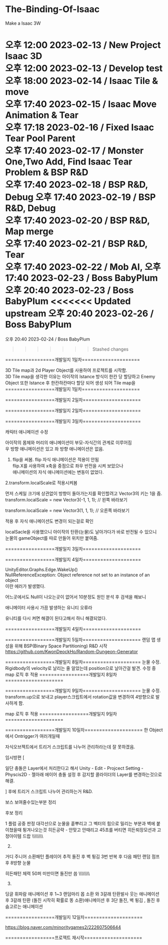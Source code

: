 # The-Binding-Of-Isaac
Make a Isaac 3W     

오후 12:00 2023-02-13 / New Project Isaac 3D    
오후 12:00 2023-02-13 / Develop test        
오후 18:00 2023-02-14 / Isaac Tile & move      
오후 17:40 2023-02-15 / Isaac Move Animation & Tear        
오후 17:18 2023-02-16 / Fixed Isaac Tear Pool Parent  
오후 17:40 2023-02-17 / Monster One,Two Add, Find Isaac Tear Problem & BSP R&D      
오후 17:40 2023-02-18 / BSP R&D, Debug
오후 17:40 2023-02-19 / BSP R&D, Debug        
오후 17:40 2023-02-20 / BSP R&D, Map merge     
오후 17:40 2023-02-21 / BSP R&D, Tear   
오후 17:40 2023-02-22 / Mob AI, 
오후 17:40 2023-02-23 / Boss BabyPlum 
오후 20:40 2023-02-23 / Boss BabyPlum 
<<<<<<< Updated upstream
오후 20:40 2023-02-26 / Boss BabyPlum 
=======
오후 20:40 2023-02-24 / Boss BabyPlum 
>>>>>>> Stashed changes











=================개발일지 1일차====================

3D Tile map과 2d Player Object를 사용하여 프로젝트를 시작함.    
3D Tile map을 생각한 이유는 아이작의 Istance 방식이 한칸 당 할당하고
Enemy Object 또한 Istance 후 한칸하칸마다 할당 되어 생성 되어 
Tile map을 
=================개발일지 1일차====================

=================개발일지 2일차====================

=================개발일지 2일차====================

=================개발일지 3일차====================

캐릭터 애니메이션 수정	    

아이작의 몸체와 머리의 애니메이션이 부모-자식간의 관계로 이루어짐	    
우 방향 애니메이션은 있고 좌 방향 애니메이션은 없음.	    

1. flip을 써봄. flip 자식 애니메이션은 적용이 안됨	 
flip.X를 사용하여 x축을 중점으로 좌우 반전을 시켜 보았으나      
애니메이션의 자식 애니메이션에는 변동이 없었다.

2.transform.localScale로 적용시켜봄	    

먼저 스케일 크기에 상관없이 방향이 돌아가는지를 확인할려고 Vector3의 키는 1을 줌.       
transform.localScale = new Vector3(-1, 1, 1); // 왼쪽 바라보기	    

transform.localScale = new Vector3(1, 1, 1); // 오른쪽 바라보기	    
 
적용 후 자식 애니메이션도 변경이 되는걸로 확인	    

localSacle을 사용했으니 아이작의 탄환(눈물)도 날아가다가 바로 반전될 수 있으니	    
눈물의 gameObject를 따로 만들어 위치만 붙여줌.	    

=================개발일지 3일차====================


=================개발일지 4일차====================

UnityEditor.Graphs.Edge.WakeUp()    
NullReferenceException: Object reference not set to an instance of an object    
이란 에러가 발생했다.   

어느곳에서도 Null이 나오는곳이 없어서 10분정도 원인 분석 후 검색을 해보니   

애니메이터 사용시 가끔 발생하는 유니티 오류라   

유니티를 다시 켜면 해결이 된다고해서 하니 해결되었다.   

=================개발일지 4일차====================


=================개발일지 5일차====================
랜덤 맵 생성을 위해 BSP(Binary Space Partitioning) R&D 시작
https://github.com/KwonDeockHo/Random-Dungeon-Generator   


=================개발일지 8일차====================
눈물 수정. Rigidbody의 velocity로 날리는 줄 알았는데 position으로 날아간걸 발견.
수정 중
map 로직 후 적용
=================개발일지 8일차====================

=================개발일지 9일차====================
눈물 수정. transform.up으로 보내고 player스크립트에서 rotation값을 변경하여 4방향으로 발사하게 함.

map 로직 후 적용
=================개발일지 9일차====================

=================개발일지 10일차====================
한 Object에서 Ontrigger가 여러개일때

자식오브젝트에서 트리거 스크립트를 나누어 관리하라는데 잘 못하겠음.

임시방편
[

일단 충돌은 Layer에서 처리한다고 해서
Unity - Edit - Projcect Setting - Physcis2D - 젤아래 에이어 충돌 설정 후
감지할 콜라이더의 Layer를 변경하는것으로 해결.

]
후에 트리거 스크립트 나누어 관리하는거 R&D.

보스 보여줄수있는부분 정리

후보 정리

1
플럼
공중 판정 
대각선으로 눈물을 흩뿌리고 그 벡터의 힘으로 
밀리는 부분과 벽에 붙이쳤을때 튕겨나오는것
히든공략 - 안맞고 안때리고 45초를 버티면 히든퇴장모션과 고정아이템 드랍
\\\\\\\\\\\\\\\

2.
거디 주니어
소환패턴
플레이어 추적 돌진 후 벽 튕김 
3번 반복 후 다음 패턴 랜덤
점프 후 8방향 눈물

히든패턴 체력 50퍼 미만이면 돌진만 씀
\\\\\\\\\\\\\\\\

3.
딩글
휘파람 애니메이션 후  1~3 랜덤마리 몹 소환 와 3갈래 탄환발사
웃는 애니메이션 후 3갈래 탄환
(돌진 시작히 확률로 똥 소환)애니메이션 후 3단 돌진, 벽 튕김 , 돌진 후 숨고르는 애니메이션



=================개발일지 12일차====================

https://blog.naver.com/minoritygames2/222607506644

=================프로젝트 재시작====================

